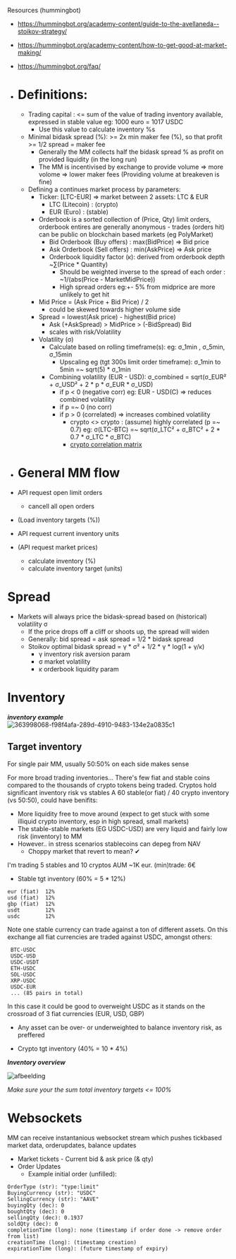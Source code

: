 Resources (hummingbot)
- https://hummingbot.org/academy-content/guide-to-the-avellaneda--stoikov-strategy/
- https://hummingbot.org/academy-content/how-to-get-good-at-market-making/
- https://hummingbot.org/faq/


- # Definitions:
    - Trading capital : <= sum of the value of trading inventory available, expressed in stable value eg: 1000 euro = 1017 USDC
        - Use this value to calculate inventory %s 
    - Minimal bidask spread (%): >= 2x min maker fee (%), so that profit >= 1/2 spread = maker fee
        - Generally the MM collects half the bidask spread % as profit on provided liquidity (in the long run)
        - The MM is incentivised by exchange to provide volume => more volome => lower maker fees (Providing volume at breakeven is fine)
    - Defining a continues market process by parameters:
      - Ticker: [LTC-EUR] => market between 2 assets: LTC & EUR
         - LTC (Litecoin) : (crypto)
         - EUR (Euro)     : (stable)
      - Orderbook is a sorted collection of (Price, Qty) limit orders, orderbook entires are generally anonymous - trades (orders hit) can be public on blockchain based markets (eg PolyMarket)
        - Bid Orderbook (Buy offers)  : max(BidPrice) => Bid price
        - Ask Orderbook (Sell offers) : min(AskPrice) => Ask price
        - Orderbook liquidity factor (κ): derived from orderbook depth ~∑(Price * Quantity)
            - Should be weighted inverse to the spread of each order : ~1/(abs(Price - MarketMidPrice))
            - High spread orders eg:+- 5% from midprice are more unlikely to get hit
      - Mid Price = (Ask Price + Bid Price) / 2
          - could be skewed towards higher volume side
      - Spread = lowest(Ask price) - highest(Bid price)
          - Ask (+AskSpread) > MidPrice > (-BidSpread) Bid
          - scales with risk/Volatility
      - Volatility (σ)
          - Calculate based on rolling timeframe(s): eg: σ_1min , σ_5min, σ_15min
             - Upscaling eg (tgt 300s limit order timeframe): σ_1min to 5min =~ sqrt(5) * σ_1min
          - Combining volatility (EUR - USD): σ_combined​ = sqrt(σ_EUR²​ + σ_USD² + 2 * p * σ_EUR​ * σ_USD​)
             - if p < 0 (negative corr) eg: EUR - USD(C) => reduces combined volatility
             - if p =~ 0 (no corr)
             - if p > 0 (correlated) => increases combined volatility
               - crypto <> crypto : (assume) highly correlated (p =~ 0.7) eg: σ(LTC-BTC) =~ sqrt(σ_LTC² + σ_BTC² + 2 * 0.7 * σ_LTC * σ_BTC)
               - [crypto correlation matrix](https://www.blockchaincenter.net/en/crypto-correlation-tool)
​

- # General MM flow
- API request open limit orders
  - cancell all open orders

- (Load inventory targets (%))
- API request current inventory units
- (API request market prices)
  - calculate inventory (%)
  - calculate inventory target (units)

# Spread

- Markets will always price the bidask-spread based on (historical) volatility σ
    - If the price drops off a cliff or shoots up, the spread will widen
    - Generally: bid spread = ask spread = 1/2 * bidask spread
    - Stoikov optimal bidask spread = γ * σ² + 1/2 * γ * log(1 + γ/κ)
      - γ inventory risk aversion param
      - σ market volatility
      - κ orderbook liquidity param
    

# Inventory

***inventory example***
![363998068-f98f4afa-289d-4910-9483-134e2a0835c1](https://github.com/user-attachments/assets/e3fda990-d751-4503-9018-b11203f5e774)


## Target inventory
For single pair MM, usually 50:50% on each side makes sense

For more broad trading inventories...
There's few fiat and stable coins compared to the thousands of crypto tokens being traded. Cryptos hold significant inventory risk vs stables
A 60 stable(or fiat) / 40 crypto inventory (vs 50:50), could have benifits:
- More liquidity free to move around (expect to get stuck with some illiquid crypto inventory, esp in high spread, small markets)
- The stable-stable markets (EG USDC-USD) are very liquid and fairly low risk (inventory) to MM
- However.. in stress scenarios stablecoins can depeg from NAV
  - Choppy market that revert to mean? ✔


I'm trading 5 stables and 10 cryptos
AUM ~1K eur. (min)trade: 6€

- Stable tgt inventory (60% = 5 * 12%)
```
eur (fiat)  12%
usd (fiat)  12%  
gbp (fiat)  12%
usdt        12%  
usdc        12%
```
    
 
Note one stable currency can trade against a ton of different assets. On this exchange all fiat currencies are traded against USDC, amongst others:
```
 BTC-USDC
 USDC-USD
 USDC-USDT
 ETH-USDC
 SOL-USDC
 XRP-USDC
 USDC-EUR
 ... (85 pairs in total)
```

In this case it could be good to overweight USDC as it stands on the crossroad of 3 fiat currencies (EUR, USD, GBP)
- Any asset can be over- or underweighted to balance inventory risk, as preffered
    
- Crypto tgt inventory (40% = 10 * 4%)

***Inventory overview***

![afbeelding](https://github.com/user-attachments/assets/cb253a7e-13d0-48e5-b015-0bfb856c996c)

*Make sure your the sum total inventory targets <= 100%* 

# Websockets
MM can receive instantanious websocket stream which pushes tickbased market data, orderupdates, balance updates
- Market tickets
      - Current bid & ask price (& qty)
- Order Updates
    - Example initial order (unfilled):
```
OrderType (str): "type:limit"
BuyingCurrency (str): "USDC" 
SellingCurrency (str): "AAVE"
buyingQty (dec): 0
boughtQty (dec): 0
sellingQty (dec): 0.1937
soldQty (dec): 0
completionTime (long): none (timestamp if order done -> remove order from list)
creationTime (long): (timestamp creation)
expirationTime (long): (future timestamp of expiry)
```
 
